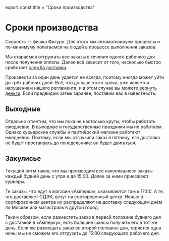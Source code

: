 export const title = "Сроки производства"

# Сроки производства

Скорость — фишка Фигуро. Для этого мы автоматизируем процессы и по-минимуму полагаемся на людей в процессе выполнения заказов.

Мы стараемся отгружать все заказы в течение одного рабочего дня после получения оплаты. Далее всё зависит от того, насколько быстро сработает [служба доставки](/terms/delivery).

Произвести за один день удаётся не всегда, поэтому иногда может уйти до трёх рабочих дней. Всё, что дольше этого срока, уже является нарушением нашего регламента, и в этом случае вы можете [вернуть деньги](/terms/refund). Если предвидим затык заранее, поставим вас в известность.

## Выходные

Отдельно отметим, что мы пока не настолько круты, чтобы работать ежедневно. В выходные и государственные праздники мы не работаем. Однако курьерские службы и партнёрский магазин работают ежедневно. Поэтому, если мы отгрузили заказ в пятницу, его доставка не будет простаивать до понедельника: он будет двигаться.

## Закулисье

Текущий ритм таков, что мы производим все накопившиеся заказы каждый будний день с утра и до 15:00. Далее за ними приезжают курьеры.

Те заказы, что едут в магазин «Амперка», оказываются там к 17:00. А те, что доставляет СДЭК, везут на сортировочный центр. Ночью в сортировочном центре их распределяют на доставку следующим днём по Москве или магистраль в другой город.

Таким образом, если разместить заказ в первой половине буднего дня с доставкой в «Амперку», есть большие шансы получить его в тот же день. Если же размещать заказ во второй половине дня, теряется одна ночь: мы не сможем его отгрузить до 15:00 следующего рабочего дня.
